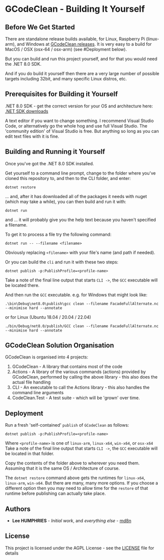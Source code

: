 # GCodeClean - Building It Yourself

## Before We Get Started

There are standalone release builds available, for Linux, Raspberry Pi (linux-arm), and Windows at [GCodeClean releases](https://github.com/md8n/GCodeClean/releases). It is very easy to a build for MacOS / OSX (osx-64 / osx-arm) (see #Deployment below).

But you can build and run this project yourself, and for that you would need the .NET 8.0 SDK.

And if you do build it yourself then there are a very large number of possible targets including 32bit, and many specific Linux distros, etc.

## Prerequisites for Building it Yourself

.NET 8.0 SDK - get the correct version for your OS and architecture here: [.NET SDK downloads](https://dotnet.microsoft.com/download/)

A text editor if you want to change something. I recommend Visual Studio Code, or alternatively go the whole hog and use full Visual Studio.
The 'community edition' of Visual Studio is free. But anything so long as you can edit text files with it is fine.

## Building and Running it Yourself

Once you've got the .NET 8.0 SDK installed.

Get yourself to a command line prompt, change to the folder where you've cloned this repository to, and then to the CLI folder, and enter:
```
dotnet restore
```

... and, after it has downloaded all of the packages it needs with nuget (which may take a while), you can then build and run it with:

```
dotnet run
```

and ... it will probably give you the help text because you haven't specified a filename.


To get it to process a file try the following command:
```
dotnet run -- --filename <filename>
```
Obviously replacing `<filename>` with your file's name (and path if needed).

Or you can build the `cli` and run it with these two steps:
```
dotnet publish -p:PublishProfile=<profile-name>
```
Take a note of the final line output that starts `CLI ->`, the `GCC` executable will be located there.

And then run the `GCC` executable.
e.g. for Windows that might look like:
```
.\bin\Debug\net8.0\publish\gcc clean --filename FacadeFullAlternate.nc --minimise hard --annotate
```

or for Linux (Ubuntu 18.04 / 20.04 / 22.04)
```
./bin/Debug/net8.0/publish/GCC clean --filename FacadeFullAlternate.nc --minimise hard --annotate
```

## GCodeClean Solution Organisation

GCodeClean is organised into 4 projects:
1. GCodeClean - A library that contains most of the code
2. Actions - A library of the various commands (actions) provided by GCodeClean, performed by calling the above library - this also does the actual file handling
3. CLI - An executable to call the Actions library - this also handles the command line arguments
3. CodeClean.Test - A test suite - which will be 'grown' over time.

## Deployment

Run a fresh 'self-contained' `publish` of `GCodeClean` as follows:
```
dotnet publish -p:PublishProfile=<profile-name>
```
Where `<profile-name>` is one of `linux-arm`, `linux-x64`, `win-x64`, or `osx-x64`
Take a note of the final line output that starts `CLI ->`, the `GCC` executable will be located in that folder.

Copy the contents of the folder above to wherever you need them. Assuming that it is the same OS / Architecture of course.

The `dotnet restore` command above gets the runtimes for `linux-x64`, `linux-arm`, `win-x64`. But there are many, many more options. If you choose a different option then you may need to allow time for the `restore` of that runtime before publishing can actually take place.

## Authors

* **Lee HUMPHRIES** - *Initial work*, and *everything else* - [md8n](https://github.com/md8n)

## License

This project is licensed under the AGPL License - see the [LICENSE](LICENSE) file for details
